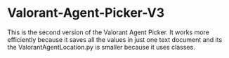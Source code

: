 # Valorant-Agent-Picker-V3
 This is the second version of the Valorant Agent Picker. It works more efficiently because it saves all the values in just one text document and its the ValorantAgentLocation.py is smaller because it uses classes.
